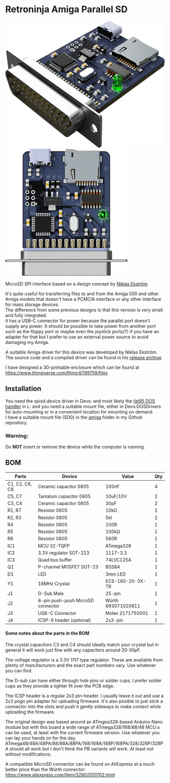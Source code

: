 # Retroninja Amiga Parallel SD

<img src="rev2\images\render.png" alt="Render" height="400"/><img src="rev2\images\render-top.png" alt="Render top" height="400"/><br/>

MicroSD SPI interface based on a design concept by [Niklas Ekström](https://github.com/niklasekstrom/amiga-par-to-spi-adapter)

It's quite useful for transferring files to and from the Amiga 500 and other Amiga models that doesn't have a PCMCIA interface or any other interface for mass storage devices.  
The difference from some previous designs is that this version is very small and fully integrated.  
It has a USB-C connector for power because the parallel port doesn't supply any power. It should be possible to take power from another port such as the floppy port or maybe even the joystick ports(?) if you have an adapter for that but I prefer to use an external power source to avoid damaging my Amiga.

A suitable Amiga driver for this device was developed by Niklas Ekström. The source code and a compiled driver can be found in his [release archive](https://github.com/niklasekstrom/amiga-par-to-spi-adapter/releases).

I have designed a 3D-printable enclosure which can be found at https://www.thingiverse.com/thing:6799759/files

## Installation
You need the spisd.device driver in Devs: and most likely the [fat95 DOS handler](https://aminet.net/package/disk/misc/fat95) in L: and you need a suitable mount file, either in Devs:DOSDrivers for auto-mounting or in a convenient location for mounting on demand.  
I have a suitable mount file (SD0) in the [amiga](amiga/) folder in my Github repository.

### Warning:
Do **NOT** insert or remove the device while the computer is running.

## BOM
|Parts|Device|Value|Qty|
|-----|-----|-----|-----|
|C1, C2, C6, C8|Ceramic capacitor 0805|100nF|4|
|C5, C7|Tantalum capacitor 0805|10uF/10V|2|
|C3, C4|Ceramic capacitor 0805|30pF|2|
|R1, R7|Resistor 0805|10kΩ|2|
|R2, R3|Resistor 0805|5kl|2|
|R4|Resistor 0805|100R|1|
|R5|Resistor 0805|100kΩ|1|
|R6|Resistor 0805|560R|1|
|IC1|MCU 32-TQFP|ATmega328|1|
|IC2|3.3V regulator SOT-223|1117-3.3|1|
|IC3|Quad bus buffer|74LVC125A|1|
|Q1|P-channel MOSFET SOT-23|BSS84|1|
|D1|LED|3mm LED|1|
|Y1|16MHz Crystal|ECS-160-20-3X-TR|1|
|J1|D-Sub Male|25-pin|1|
|J2|8-pin push-push MicroSD connector|Würth 693071020811|1|
|J3|USB-C Connector|Molex 2171750001|1|
|J4|ICSP-6 header (optional)|2x3-pin|1|

#### Some notes about the parts in the BOM
The crystal capacitors C3 and C4 should ideally match your crystal but in general it will work just fine with any capacitors around 20-30pF.

The voltage regulator is a 3.3V 1117 type regulator. These are available from plenty of manufacturers and the exact part numbers vary. Use whatever you can find.

The D-sub can have either through hole pins or solder cups. I prefer solder cups as they provide a tighter fit over the PCB edge.

The ICSP header is a regular 2x3 pin-header. I usually leave it out and use a 2x3 pogo pin adapter for uploading firmware. It's also posible to just stick a connector into the slots and push it gently sideways to make contact while uploading the firmware.

The original design was based around an ATmgea328-based Arduino Nano module but with this board a wide range of ATmega328/168/88/48 MCU:s can be used, at least with the current firmware version. Use whatever you can lay your hands on for the day. ATmega48/48A/48PA/88/88A/88PA/168/168A/168P/168PA/328/328P/328PA should all work but I don't think the PB variants will work. At least not without modifications.

A compatible MicroSD connector can be found on AliExpress at a much better price than the Würth connector: https://www.aliexpress.com/item/32802051702.html  

